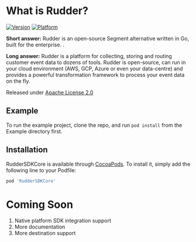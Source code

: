 # What is Rudder?

[![Version](https://img.shields.io/cocoapods/v/RudderSDKCore.svg?style=flat)](https://cocoapods.org/pods/RudderSDKCore)
[![Platform](https://img.shields.io/cocoapods/p/RudderSDKCore.svg?style=flat)](https://cocoapods.org/pods/RudderSDKCore)

**Short answer:** 
Rudder is an open-source Segment alternative written in Go, built for the enterprise. .

**Long answer:** 
Rudder is a platform for collecting, storing and routing customer event data to dozens of tools. Rudder is open-source, can run in your cloud environment (AWS, GCP, Azure or even your data-centre) and provides a powerful transformation framework to process your event data on the fly.

Released under [Apache License 2.0](https://www.apache.org/licenses/LICENSE-2.0)

## Example

To run the example project, clone the repo, and run `pod install` from the Example directory first.

## Installation

RudderSDKCore is available through [CocoaPods](https://cocoapods.org). To install
it, simply add the following line to your Podfile:

```ruby
pod 'RudderSDKCore'
```

# Coming Soon

1. Native platform SDK integration support
2. More documentation
3. More destination support
